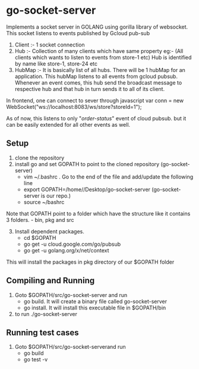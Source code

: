 # go-socket-server
Implements a socket server in GOLANG using gorilla library of websocket. This socket listens to events published by Gcloud pub-sub
1) Client :- 1 socket connection
2) Hub :- Collection of many clients which have same property eg:- (All clients which wants to listen to events from store-1 etc)
	Hub is identified by name like store-1, store-24 etc
3) HubMap :- It is basically list of all hubs. There will be 1 hubMap for an application. This hubMap listens to all events from gcloud pubsub.
	Whenever an event comes, this hub send the broadcast message to respective hub and that hub in turn sends it to all of its client.

In frontend, one can connect to sever through javascript
	var conn = new WebSocket("ws://localhost:8083/ws/store?storeId=1");

As of now, this listens to only "_order-status_" event of cloud pubsub. but it can be easily extended for all other events as well.



Setup
-----------

1) clone the repository
2) install go and set GOPATH to point to the cloned repository (go-socket-server)
	* vim ~/.bashrc . Go to the end of the file and add/update the following line
	* export GOPATH=/home/<name>/Desktop/go-socket-server     (go-socket-server is our repo.)
	* source ~/bashrc

Note that GOPATH point to a folder which have the structure like it contains 3 folders. - bin, pkg and src

3) Install dependent packages.
	* cd $GOPATH
	* go get -u cloud.google.com/go/pubsub
	* go get -u golang.org/x/net/context

This will install the packages in pkg directory of our $GOPATH folder	
	

Compiling and Running
----------------------

1) Goto $GOPATH/src/go-socket-server and run
	* go build. It will create a binary file called go-socket-server
	* go install. It will install this executable file in $GOPATH/bin
2) to run ./go-socket-server


Running test cases
-----------------------
1) Goto $GOPATH/src/go-socket-serverand run
	* go build
	* go test -v

